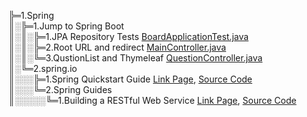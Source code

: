 ╠═1.Spring  
║░╠═1.Jump to Spring Boot  
║░║░╠═1.JPA Repository Tests [BoardApplicationTest.java](01_Spring_Boot/01_workspace/board/src/test/java/com/mysite/board/BoardApplicationTests.java)  
║░║░╠═2.Root URL and redirect [MainController.java](01_Spring_Boot/01_workspace/board/src/main/java/com/mysite/board/controller/MainController.java)  
║░║░╚═3.QustionList and Thymeleaf [QuestionController.java](01_Spring_Boot/01_workspace/board/src/main/java/com/mysite/board/controller/QuestionController.java)  
║░╚═2.spring.io  
║░░░╠═1.Spring Quickstart Guide [Link Page](https://spring.io/quickstart), [Source Code](01_Spring_Boot/01_workspace/demo/src/main/java/com/example/demo/DemoApplication.java)  
║░░░╚═2.Spring Guides  
║░░░░░╚═1.Building a RESTful Web Service [Link Page](https://spring.io/guides/gs/rest-service/), [Source Code](01_Spring_Boot/01_workspace/gs-rest-service/initial/src/main/java/com/example/restservice/GreetingController.java)  
